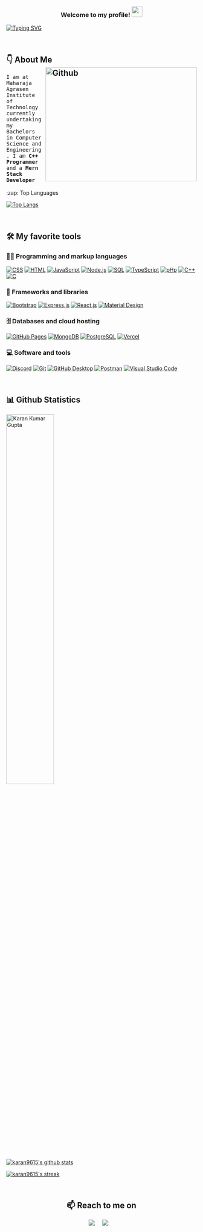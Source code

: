 <h3 align="center">
  Welcome to my profile!
  <img src="https://media.giphy.com/media/hvRJCLFzcasrR4ia7z/giphy.gif" width="28">
</h3>

<a href="https://git.io/typing-svg"><img src="https://readme-typing-svg.demolab.com?font=Fira+Code&size=35&pause=1000&color=FF64DA&center=true&width=1200&height=70&lines=+Hey%2C+I'm+Karan+Gupta+;A+passionate+Web+developer+from+India" alt="Typing SVG" /></a>

<br>
<h2> 
 👇 About Me
<img align="right" alt="Github"  src="https://qph.fs.quoracdn.net/main-qimg-82b7314fe96c4a2d8f3088207a4afd8d" width="400" height="300" />
</h2>

  <p>  <samp>
I am at Maharaja Agrasen Institute of Technology currently undertaking my Bachelors in Computer Science and Engineering. 
I am <strong>C++ Programmer</strong> and a <strong>Mern Stack Developer</strong>
  </samp><br><br>
:zap: Top Languages<br>
  
  [![Top Langs](https://github-readme-stats.vercel.app/api/top-langs/?username=karan9615&layout=compact)](https://github.com/anuraghazra/github-readme-stats)
   </p>
  
  <br>
 
    
<!--   <p align="center">
    <img src="https://komarev.com/ghpvc/?username=karan9615" alt="Karan kumar Gupta" /> 
  </p>           -->
 
</p>

## 🛠️ My favorite tools

### 👨‍💻 Programming and markup languages

<p>
    <a href="https://github.com/search?q=user%3Akaran9615+language%3Acss"><img alt="CSS" src="https://img.shields.io/badge/CSS-1572B6.svg?logo=css3&logoColor=white"></a>
    <a href="https://github.com/search?q=user%3Akaran9615+language%3Ahtml"><img alt="HTML" src="https://img.shields.io/badge/HTML-E34F26.svg?logo=html5&logoColor=white"></a>
    <a href="https://github.com/search?q=user%3Akaran9615+language%3Ajavascript"><img alt="JavaScript" src="https://img.shields.io/badge/JavaScript-F7DF1E.svg?logo=javascript&logoColor=black"></a>
    <a href="https://github.com/search?q=user%3Akaran9615+language%3Ajavascript"><img alt="Node.js" src="https://img.shields.io/badge/Node.js-43853D.svg?logo=node.js&logoColor=white"></a>
    <a href="https://github.com/search?q=user%3Akaran9615+language%3Asql"><img alt="SQL" src="https://custom-icon-badges.demolab.com/badge/SQL-025E8C.svg?logo=database&logoColor=white"></a>
    <a href="https://github.com/search?q=user%3Akaran9615+language%3AtypeScript"><img alt="TypeScript" src="https://img.shields.io/badge/TypeScript-007ACC.svg?logo=typescript&logoColor=white"></a>
  <a href="https://github.com/search?q=user%3Akaran9615+language%3ApHp"><img alt="pHp" src="https://img.shields.io/badge/php-FE7A16.svg?logo=php&logoColor=white"></a>
  <a href="https://github.com/search?q=user%3Akaran9615+language%3ACPP"><img alt="C++" src="https://img.shields.io/badge/c++-8034A9.svg?logo=c++&logoColor=white"></a>
  <a href="https://github.com/search?q=user%3Akaran9615+language%3AC"><img alt="C" src="https://img.shields.io/badge/c-007ACC.svg?logo=c&logoColor=white"></a>
</p>

### 🧰 Frameworks and libraries

<p>
    <a href="#"><img alt="Bootstrap" src="https://img.shields.io/badge/Bootstrap-7952B3.svg?logo=bootstrap&logoColor=white"></a>
    <a href="#"><img alt="Express.js" src="https://img.shields.io/badge/Express.js-404d59.svg?logo=express&logoColor=white"></a>
   <a href="#"><img alt="React.js" src="https://img.shields.io/badge/React.js-0000CC.svg?logo=react&logoColor=white"></a>
    <a href="#"><img alt="Material Design" src="https://img.shields.io/badge/Material%20Design-0081CB.svg?logo=material-design&logoColor=white"></a>
</p>

### 🗄️ Databases and cloud hosting

<p>
    <a href="#"><img alt="GitHub Pages" src="https://img.shields.io/badge/GitHub%20Pages-327FC7.svg?logo=github&logoColor=white"></a>
    <a href="#"><img alt="MongoDB" src ="https://img.shields.io/badge/MongoDB-4ea94b.svg?logo=mongodb&logoColor=white"></a>
    <a href="#"><img alt="PostgreSQL" src ="https://img.shields.io/badge/PostgreSQL-316192.svg?logo=postgresql&logoColor=white"></a>
    <a href="#"><img alt="Vercel" src="https://img.shields.io/badge/Vercel-000000.svg?logo=vercel&logoColor=white"></a>
</p>

### 💻 Software and tools

<p>
    <a href="#"><img alt="Discord" src="https://img.shields.io/badge/-Discord-5865F2.svg?logo=discord&logoColor=white"></a>
    <a href="#"><img alt="Git" src="https://img.shields.io/badge/Git-F05033.svg?logo=git&logoColor=white"></a>
    <a href="#"><img alt="GitHub Desktop" src="https://img.shields.io/badge/GitHub%20Desktop-8034A9.svg?logo=github&logoColor=white"></a>
    <a href="#"><img alt="Postman" src="https://img.shields.io/badge/Postman-FF6C37?logo=postman&logoColor=white"></a>
    <a href="#"><img alt="Visual Studio Code" src="https://img.shields.io/badge/Visual%20Studio%20Code-0078d7.svg?logo=visual-studio-code&logoColor=white"></a>
</p>

<br />

<h2 align="left">📊 Github Statistics </h2>
<p align="left">
<img width="50%" src="https://github-readme-stats.vercel.app/api?username=karan9615&layout=compact&hide=html&theme=jolly" alt="Karan Kumar Gupta" />

<a width="80%" href="https://github.com/vn7n24fzkq/github-profile-summary-cards"><img align="center" src="http://github-profile-summary-cards.vercel.app/api/cards/profile-details?username=karan9615&layout=compact&hide=html&theme=jolly" alt="karan9615's github stats" /></a>
  
  <a href="https://github.com/DenverCoder1/github-readme-streak-stats">
    <img title="🔥 Get streak stats for your profile at git.io/streak-stats" alt="karan9615's streak" src="https://streak-stats.demolab.com/?user=karan9615&layout=compact&hide=html&theme=jolly"/>
  </a>
  
</p>



<br/>
   <h2 align="center">📫 Reach to me on</h2>
     
 <p align="center">
   <a target="_blank"href="https://www.linkedin.com/in/karan-kumar-gupta-7441321b2"><img src="https://img.shields.io/badge/linkedin-%230077B5.svg?&style=for-the-badge&logo=linkedin&logoColor=white" /></a>&nbsp;&nbsp;&nbsp;&nbsp;
  <a target="_blank"href="https://twitter.com/KaranKu77758634?s=08"><img src="https://img.shields.io/badge/twitter-%231DA1F2.svg?&style=for-the-badge&logo=twitter&logoColor=white" /></a>&nbsp;&nbsp;&nbsp;&nbsp;
</p> 
